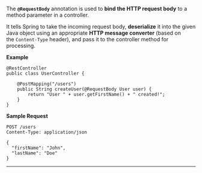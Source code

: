 
The **`@RequestBody`** annotation is used to **bind the HTTP request body** to a method parameter in a controller.

It tells Spring to take the incoming request body, **deserialize** it into the given Java object using an appropriate **HTTP message converter** (based on the `Content-Type` header), and pass it to the controller method for processing.

**Example**

```
@RestController
public class UserController {

    @PostMapping("/users")
    public String createUser(@RequestBody User user) {
        return "User " + user.getFirstName() + " created!";
    }
}
```

**Sample Request**

```
POST /users
Content-Type: application/json

{
  "firstName": "John",
  "lastName": "Doe"
}
```

---

